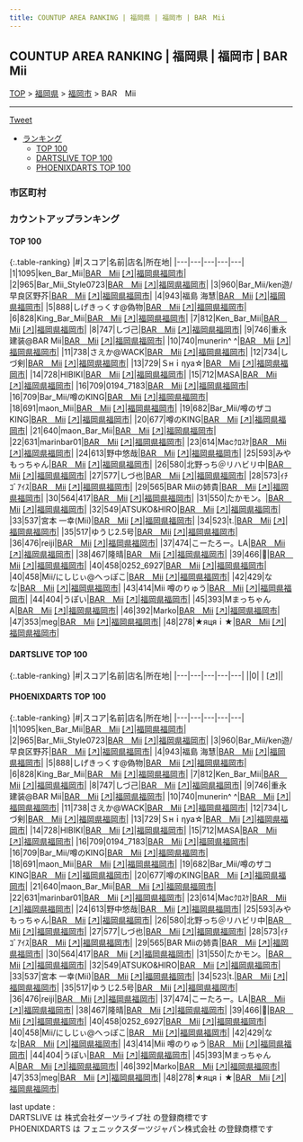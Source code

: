```yaml
---
title: COUNTUP AREA RANKING | 福岡県 | 福岡市 | BAR　Mii
---
```

## COUNTUP AREA RANKING | 福岡県 | 福岡市 | BAR　Mii

[TOP](/darts/rank/) > [福岡県](/darts/rank/福岡県/) > [福岡市](/darts/rank/福岡県/福岡市/) > BAR　Mii

___

<a href="https://twitter.com/share?ref_src=twsrc%5Etfw" data-text="COUNTUP AREA RANKING | 福岡県福岡市BAR　Mii" class="twitter-share-button" data-hashtags="DARTSLIVE,PHOENIXDARTS,darts,ダーツ" data-show-count="false">Tweet</a>

* [ランキング](#カウントアップランキング)
    * [TOP 100](#top-100)
    * [DARTSLIVE TOP 100](#dartslive-top-100)
    * [PHOENIXDARTS TOP 100](#phoenixdarts-top-100)

### 市区町村

<ul>

</ul>

### カウントアップランキング

#### TOP 100



{:.table-ranking}
|#|スコア|名前|店名|所在地|
|---|---|---|---|---|
|1|1095|<span class="rank-name-pd">ken_Bar_Mii</span>|<a href="/darts/rank/shops/89075.html">BAR　Mii</a> <a href="https://vs.phoenixdarts.com/jp/shop/shopDetailInfo/s_89075?s_seq=89075">[↗]</a>|<a href="/darts/rank/福岡県/福岡市">福岡県福岡市</a>|
|2|965|<span class="rank-name-pd">Bar_Mii_Style0723</span>|<a href="/darts/rank/shops/89075.html">BAR　Mii</a> <a href="https://vs.phoenixdarts.com/jp/shop/shopDetailInfo/s_89075?s_seq=89075">[↗]</a>|<a href="/darts/rank/福岡県/福岡市">福岡県福岡市</a>|
|3|960|<span class="rank-name-pd">Bar_Mii/ken遊/早良区野芥</span>|<a href="/darts/rank/shops/89075.html">BAR　Mii</a> <a href="https://vs.phoenixdarts.com/jp/shop/shopDetailInfo/s_89075?s_seq=89075">[↗]</a>|<a href="/darts/rank/福岡県/福岡市">福岡県福岡市</a>|
|4|943|<span class="rank-name-pd">福島 海慧</span>|<a href="/darts/rank/shops/89075.html">BAR　Mii</a> <a href="https://vs.phoenixdarts.com/jp/shop/shopDetailInfo/s_89075?s_seq=89075">[↗]</a>|<a href="/darts/rank/福岡県/福岡市">福岡県福岡市</a>|
|5|888|<span class="rank-name-pd">しげきっくす@偽物</span>|<a href="/darts/rank/shops/89075.html">BAR　Mii</a> <a href="https://vs.phoenixdarts.com/jp/shop/shopDetailInfo/s_89075?s_seq=89075">[↗]</a>|<a href="/darts/rank/福岡県/福岡市">福岡県福岡市</a>|
|6|828|<span class="rank-name-pd">King_Bar_Mii</span>|<a href="/darts/rank/shops/89075.html">BAR　Mii</a> <a href="https://vs.phoenixdarts.com/jp/shop/shopDetailInfo/s_89075?s_seq=89075">[↗]</a>|<a href="/darts/rank/福岡県/福岡市">福岡県福岡市</a>|
|7|812|<span class="rank-name-pd">Ken_Bar_Mii</span>|<a href="/darts/rank/shops/89075.html">BAR　Mii</a> <a href="https://vs.phoenixdarts.com/jp/shop/shopDetailInfo/s_89075?s_seq=89075">[↗]</a>|<a href="/darts/rank/福岡県/福岡市">福岡県福岡市</a>|
|8|747|<span class="rank-name-pd">しづ己</span>|<a href="/darts/rank/shops/89075.html">BAR　Mii</a> <a href="https://vs.phoenixdarts.com/jp/shop/shopDetailInfo/s_89075?s_seq=89075">[↗]</a>|<a href="/darts/rank/福岡県/福岡市">福岡県福岡市</a>|
|9|746|<span class="rank-name-pd">重永建装@BAR Mii</span>|<a href="/darts/rank/shops/89075.html">BAR　Mii</a> <a href="https://vs.phoenixdarts.com/jp/shop/shopDetailInfo/s_89075?s_seq=89075">[↗]</a>|<a href="/darts/rank/福岡県/福岡市">福岡県福岡市</a>|
|10|740|<span class="rank-name-pd">munerin^ ^</span>|<a href="/darts/rank/shops/89075.html">BAR　Mii</a> <a href="https://vs.phoenixdarts.com/jp/shop/shopDetailInfo/s_89075?s_seq=89075">[↗]</a>|<a href="/darts/rank/福岡県/福岡市">福岡県福岡市</a>|
|11|738|<span class="rank-name-pd">さえか@WACK</span>|<a href="/darts/rank/shops/89075.html">BAR　Mii</a> <a href="https://vs.phoenixdarts.com/jp/shop/shopDetailInfo/s_89075?s_seq=89075">[↗]</a>|<a href="/darts/rank/福岡県/福岡市">福岡県福岡市</a>|
|12|734|<span class="rank-name-pd">しづ剣</span>|<a href="/darts/rank/shops/89075.html">BAR　Mii</a> <a href="https://vs.phoenixdarts.com/jp/shop/shopDetailInfo/s_89075?s_seq=89075">[↗]</a>|<a href="/darts/rank/福岡県/福岡市">福岡県福岡市</a>|
|13|729|<span class="rank-name-pd">Ｓнｉηуа☆</span>|<a href="/darts/rank/shops/89075.html">BAR　Mii</a> <a href="https://vs.phoenixdarts.com/jp/shop/shopDetailInfo/s_89075?s_seq=89075">[↗]</a>|<a href="/darts/rank/福岡県/福岡市">福岡県福岡市</a>|
|14|728|<span class="rank-name-pd">HIBIKI</span>|<a href="/darts/rank/shops/89075.html">BAR　Mii</a> <a href="https://vs.phoenixdarts.com/jp/shop/shopDetailInfo/s_89075?s_seq=89075">[↗]</a>|<a href="/darts/rank/福岡県/福岡市">福岡県福岡市</a>|
|15|712|<span class="rank-name-pd">MASA</span>|<a href="/darts/rank/shops/89075.html">BAR　Mii</a> <a href="https://vs.phoenixdarts.com/jp/shop/shopDetailInfo/s_89075?s_seq=89075">[↗]</a>|<a href="/darts/rank/福岡県/福岡市">福岡県福岡市</a>|
|16|709|<span class="rank-name-pd">0194_7183</span>|<a href="/darts/rank/shops/89075.html">BAR　Mii</a> <a href="https://vs.phoenixdarts.com/jp/shop/shopDetailInfo/s_89075?s_seq=89075">[↗]</a>|<a href="/darts/rank/福岡県/福岡市">福岡県福岡市</a>|
|16|709|<span class="rank-name-pd">Bar_Mii/噂のKING</span>|<a href="/darts/rank/shops/89075.html">BAR　Mii</a> <a href="https://vs.phoenixdarts.com/jp/shop/shopDetailInfo/s_89075?s_seq=89075">[↗]</a>|<a href="/darts/rank/福岡県/福岡市">福岡県福岡市</a>|
|18|691|<span class="rank-name-pd">maon_Mii</span>|<a href="/darts/rank/shops/89075.html">BAR　Mii</a> <a href="https://vs.phoenixdarts.com/jp/shop/shopDetailInfo/s_89075?s_seq=89075">[↗]</a>|<a href="/darts/rank/福岡県/福岡市">福岡県福岡市</a>|
|19|682|<span class="rank-name-pd">Bar_Mii/噂のザコKING</span>|<a href="/darts/rank/shops/89075.html">BAR　Mii</a> <a href="https://vs.phoenixdarts.com/jp/shop/shopDetailInfo/s_89075?s_seq=89075">[↗]</a>|<a href="/darts/rank/福岡県/福岡市">福岡県福岡市</a>|
|20|677|<span class="rank-name-pd">噂のKING</span>|<a href="/darts/rank/shops/89075.html">BAR　Mii</a> <a href="https://vs.phoenixdarts.com/jp/shop/shopDetailInfo/s_89075?s_seq=89075">[↗]</a>|<a href="/darts/rank/福岡県/福岡市">福岡県福岡市</a>|
|21|640|<span class="rank-name-pd">maon_Bar_Mii</span>|<a href="/darts/rank/shops/89075.html">BAR　Mii</a> <a href="https://vs.phoenixdarts.com/jp/shop/shopDetailInfo/s_89075?s_seq=89075">[↗]</a>|<a href="/darts/rank/福岡県/福岡市">福岡県福岡市</a>|
|22|631|<span class="rank-name-pd">marinbar01</span>|<a href="/darts/rank/shops/89075.html">BAR　Mii</a> <a href="https://vs.phoenixdarts.com/jp/shop/shopDetailInfo/s_89075?s_seq=89075">[↗]</a>|<a href="/darts/rank/福岡県/福岡市">福岡県福岡市</a>|
|23|614|<span class="rank-name-pd">Macｸﾛｽｹ</span>|<a href="/darts/rank/shops/89075.html">BAR　Mii</a> <a href="https://vs.phoenixdarts.com/jp/shop/shopDetailInfo/s_89075?s_seq=89075">[↗]</a>|<a href="/darts/rank/福岡県/福岡市">福岡県福岡市</a>|
|24|613|<span class="rank-name-pd">野中悠哉</span>|<a href="/darts/rank/shops/89075.html">BAR　Mii</a> <a href="https://vs.phoenixdarts.com/jp/shop/shopDetailInfo/s_89075?s_seq=89075">[↗]</a>|<a href="/darts/rank/福岡県/福岡市">福岡県福岡市</a>|
|25|593|<span class="rank-name-pd">みやもっちゃん</span>|<a href="/darts/rank/shops/89075.html">BAR　Mii</a> <a href="https://vs.phoenixdarts.com/jp/shop/shopDetailInfo/s_89075?s_seq=89075">[↗]</a>|<a href="/darts/rank/福岡県/福岡市">福岡県福岡市</a>|
|26|580|<span class="rank-name-pd">北野っち＠リハビリ中</span>|<a href="/darts/rank/shops/89075.html">BAR　Mii</a> <a href="https://vs.phoenixdarts.com/jp/shop/shopDetailInfo/s_89075?s_seq=89075">[↗]</a>|<a href="/darts/rank/福岡県/福岡市">福岡県福岡市</a>|
|27|577|<span class="rank-name-pd">しづ也</span>|<a href="/darts/rank/shops/89075.html">BAR　Mii</a> <a href="https://vs.phoenixdarts.com/jp/shop/shopDetailInfo/s_89075?s_seq=89075">[↗]</a>|<a href="/darts/rank/福岡県/福岡市">福岡県福岡市</a>|
|28|573|<span class="rank-name-pd">ｲﾁｺﾞｱｲｽ</span>|<a href="/darts/rank/shops/89075.html">BAR　Mii</a> <a href="https://vs.phoenixdarts.com/jp/shop/shopDetailInfo/s_89075?s_seq=89075">[↗]</a>|<a href="/darts/rank/福岡県/福岡市">福岡県福岡市</a>|
|29|565|<span class="rank-name-pd">BAR Miiの姉貴</span>|<a href="/darts/rank/shops/89075.html">BAR　Mii</a> <a href="https://vs.phoenixdarts.com/jp/shop/shopDetailInfo/s_89075?s_seq=89075">[↗]</a>|<a href="/darts/rank/福岡県/福岡市">福岡県福岡市</a>|
|30|564|<span class="rank-name-pd">417</span>|<a href="/darts/rank/shops/89075.html">BAR　Mii</a> <a href="https://vs.phoenixdarts.com/jp/shop/shopDetailInfo/s_89075?s_seq=89075">[↗]</a>|<a href="/darts/rank/福岡県/福岡市">福岡県福岡市</a>|
|31|550|<span class="rank-name-pd">たかモン。</span>|<a href="/darts/rank/shops/89075.html">BAR　Mii</a> <a href="https://vs.phoenixdarts.com/jp/shop/shopDetailInfo/s_89075?s_seq=89075">[↗]</a>|<a href="/darts/rank/福岡県/福岡市">福岡県福岡市</a>|
|32|549|<span class="rank-name-pd">ATSUKO&amp;HIRO</span>|<a href="/darts/rank/shops/89075.html">BAR　Mii</a> <a href="https://vs.phoenixdarts.com/jp/shop/shopDetailInfo/s_89075?s_seq=89075">[↗]</a>|<a href="/darts/rank/福岡県/福岡市">福岡県福岡市</a>|
|33|537|<span class="rank-name-pd">宮本 一幸(Mii)</span>|<a href="/darts/rank/shops/89075.html">BAR　Mii</a> <a href="https://vs.phoenixdarts.com/jp/shop/shopDetailInfo/s_89075?s_seq=89075">[↗]</a>|<a href="/darts/rank/福岡県/福岡市">福岡県福岡市</a>|
|34|523|<span class="rank-name-pd">t.</span>|<a href="/darts/rank/shops/89075.html">BAR　Mii</a> <a href="https://vs.phoenixdarts.com/jp/shop/shopDetailInfo/s_89075?s_seq=89075">[↗]</a>|<a href="/darts/rank/福岡県/福岡市">福岡県福岡市</a>|
|35|517|<span class="rank-name-pd">ゆうじ2.5号</span>|<a href="/darts/rank/shops/89075.html">BAR　Mii</a> <a href="https://vs.phoenixdarts.com/jp/shop/shopDetailInfo/s_89075?s_seq=89075">[↗]</a>|<a href="/darts/rank/福岡県/福岡市">福岡県福岡市</a>|
|36|476|<span class="rank-name-pd">reiji</span>|<a href="/darts/rank/shops/89075.html">BAR　Mii</a> <a href="https://vs.phoenixdarts.com/jp/shop/shopDetailInfo/s_89075?s_seq=89075">[↗]</a>|<a href="/darts/rank/福岡県/福岡市">福岡県福岡市</a>|
|37|474|<span class="rank-name-pd">こーたろー。LA</span>|<a href="/darts/rank/shops/89075.html">BAR　Mii</a> <a href="https://vs.phoenixdarts.com/jp/shop/shopDetailInfo/s_89075?s_seq=89075">[↗]</a>|<a href="/darts/rank/福岡県/福岡市">福岡県福岡市</a>|
|38|467|<span class="rank-name-pd">隆晴</span>|<a href="/darts/rank/shops/89075.html">BAR　Mii</a> <a href="https://vs.phoenixdarts.com/jp/shop/shopDetailInfo/s_89075?s_seq=89075">[↗]</a>|<a href="/darts/rank/福岡県/福岡市">福岡県福岡市</a>|
|39|466|<span class="rank-name-pd">🫧</span>|<a href="/darts/rank/shops/89075.html">BAR　Mii</a> <a href="https://vs.phoenixdarts.com/jp/shop/shopDetailInfo/s_89075?s_seq=89075">[↗]</a>|<a href="/darts/rank/福岡県/福岡市">福岡県福岡市</a>|
|40|458|<span class="rank-name-pd">0252_6927</span>|<a href="/darts/rank/shops/89075.html">BAR　Mii</a> <a href="https://vs.phoenixdarts.com/jp/shop/shopDetailInfo/s_89075?s_seq=89075">[↗]</a>|<a href="/darts/rank/福岡県/福岡市">福岡県福岡市</a>|
|40|458|<span class="rank-name-pd">Mii/にしじぃ@へっぽこ</span>|<a href="/darts/rank/shops/89075.html">BAR　Mii</a> <a href="https://vs.phoenixdarts.com/jp/shop/shopDetailInfo/s_89075?s_seq=89075">[↗]</a>|<a href="/darts/rank/福岡県/福岡市">福岡県福岡市</a>|
|42|429|<span class="rank-name-pd">なな</span>|<a href="/darts/rank/shops/89075.html">BAR　Mii</a> <a href="https://vs.phoenixdarts.com/jp/shop/shopDetailInfo/s_89075?s_seq=89075">[↗]</a>|<a href="/darts/rank/福岡県/福岡市">福岡県福岡市</a>|
|43|414|<span class="rank-name-pd">Mii 噂のりゅう</span>|<a href="/darts/rank/shops/89075.html">BAR　Mii</a> <a href="https://vs.phoenixdarts.com/jp/shop/shopDetailInfo/s_89075?s_seq=89075">[↗]</a>|<a href="/darts/rank/福岡県/福岡市">福岡県福岡市</a>|
|44|404|<span class="rank-name-pd">うぽい</span>|<a href="/darts/rank/shops/89075.html">BAR　Mii</a> <a href="https://vs.phoenixdarts.com/jp/shop/shopDetailInfo/s_89075?s_seq=89075">[↗]</a>|<a href="/darts/rank/福岡県/福岡市">福岡県福岡市</a>|
|45|393|<span class="rank-name-pd">MまっちゃんA</span>|<a href="/darts/rank/shops/89075.html">BAR　Mii</a> <a href="https://vs.phoenixdarts.com/jp/shop/shopDetailInfo/s_89075?s_seq=89075">[↗]</a>|<a href="/darts/rank/福岡県/福岡市">福岡県福岡市</a>|
|46|392|<span class="rank-name-pd">Marko</span>|<a href="/darts/rank/shops/89075.html">BAR　Mii</a> <a href="https://vs.phoenixdarts.com/jp/shop/shopDetailInfo/s_89075?s_seq=89075">[↗]</a>|<a href="/darts/rank/福岡県/福岡市">福岡県福岡市</a>|
|47|353|<span class="rank-name-pd">meg</span>|<a href="/darts/rank/shops/89075.html">BAR　Mii</a> <a href="https://vs.phoenixdarts.com/jp/shop/shopDetailInfo/s_89075?s_seq=89075">[↗]</a>|<a href="/darts/rank/福岡県/福岡市">福岡県福岡市</a>|
|48|278|<span class="rank-name-pd">★яцяｉ★</span>|<a href="/darts/rank/shops/89075.html">BAR　Mii</a> <a href="https://vs.phoenixdarts.com/jp/shop/shopDetailInfo/s_89075?s_seq=89075">[↗]</a>|<a href="/darts/rank/福岡県/福岡市">福岡県福岡市</a>|


#### DARTSLIVE TOP 100



{:.table-ranking}
|#|スコア|名前|店名|所在地|
|---|---|---|---|---|
||0|<span class="rank-name-dl"> </span>|<a href="/darts/rank/shops/.html"></a> <a href="">[↗]</a>|<a href="/darts/rank//"></a>|


#### PHOENIXDARTS TOP 100



{:.table-ranking}
|#|スコア|名前|店名|所在地|
|---|---|---|---|---|
|1|1095|<span class="rank-name-pd">ken_Bar_Mii</span>|<a href="/darts/rank/shops/89075.html">BAR　Mii</a> <a href="https://vs.phoenixdarts.com/jp/shop/shopDetailInfo/s_89075?s_seq=89075">[↗]</a>|<a href="/darts/rank/福岡県/福岡市">福岡県福岡市</a>|
|2|965|<span class="rank-name-pd">Bar_Mii_Style0723</span>|<a href="/darts/rank/shops/89075.html">BAR　Mii</a> <a href="https://vs.phoenixdarts.com/jp/shop/shopDetailInfo/s_89075?s_seq=89075">[↗]</a>|<a href="/darts/rank/福岡県/福岡市">福岡県福岡市</a>|
|3|960|<span class="rank-name-pd">Bar_Mii/ken遊/早良区野芥</span>|<a href="/darts/rank/shops/89075.html">BAR　Mii</a> <a href="https://vs.phoenixdarts.com/jp/shop/shopDetailInfo/s_89075?s_seq=89075">[↗]</a>|<a href="/darts/rank/福岡県/福岡市">福岡県福岡市</a>|
|4|943|<span class="rank-name-pd">福島 海慧</span>|<a href="/darts/rank/shops/89075.html">BAR　Mii</a> <a href="https://vs.phoenixdarts.com/jp/shop/shopDetailInfo/s_89075?s_seq=89075">[↗]</a>|<a href="/darts/rank/福岡県/福岡市">福岡県福岡市</a>|
|5|888|<span class="rank-name-pd">しげきっくす@偽物</span>|<a href="/darts/rank/shops/89075.html">BAR　Mii</a> <a href="https://vs.phoenixdarts.com/jp/shop/shopDetailInfo/s_89075?s_seq=89075">[↗]</a>|<a href="/darts/rank/福岡県/福岡市">福岡県福岡市</a>|
|6|828|<span class="rank-name-pd">King_Bar_Mii</span>|<a href="/darts/rank/shops/89075.html">BAR　Mii</a> <a href="https://vs.phoenixdarts.com/jp/shop/shopDetailInfo/s_89075?s_seq=89075">[↗]</a>|<a href="/darts/rank/福岡県/福岡市">福岡県福岡市</a>|
|7|812|<span class="rank-name-pd">Ken_Bar_Mii</span>|<a href="/darts/rank/shops/89075.html">BAR　Mii</a> <a href="https://vs.phoenixdarts.com/jp/shop/shopDetailInfo/s_89075?s_seq=89075">[↗]</a>|<a href="/darts/rank/福岡県/福岡市">福岡県福岡市</a>|
|8|747|<span class="rank-name-pd">しづ己</span>|<a href="/darts/rank/shops/89075.html">BAR　Mii</a> <a href="https://vs.phoenixdarts.com/jp/shop/shopDetailInfo/s_89075?s_seq=89075">[↗]</a>|<a href="/darts/rank/福岡県/福岡市">福岡県福岡市</a>|
|9|746|<span class="rank-name-pd">重永建装@BAR Mii</span>|<a href="/darts/rank/shops/89075.html">BAR　Mii</a> <a href="https://vs.phoenixdarts.com/jp/shop/shopDetailInfo/s_89075?s_seq=89075">[↗]</a>|<a href="/darts/rank/福岡県/福岡市">福岡県福岡市</a>|
|10|740|<span class="rank-name-pd">munerin^ ^</span>|<a href="/darts/rank/shops/89075.html">BAR　Mii</a> <a href="https://vs.phoenixdarts.com/jp/shop/shopDetailInfo/s_89075?s_seq=89075">[↗]</a>|<a href="/darts/rank/福岡県/福岡市">福岡県福岡市</a>|
|11|738|<span class="rank-name-pd">さえか@WACK</span>|<a href="/darts/rank/shops/89075.html">BAR　Mii</a> <a href="https://vs.phoenixdarts.com/jp/shop/shopDetailInfo/s_89075?s_seq=89075">[↗]</a>|<a href="/darts/rank/福岡県/福岡市">福岡県福岡市</a>|
|12|734|<span class="rank-name-pd">しづ剣</span>|<a href="/darts/rank/shops/89075.html">BAR　Mii</a> <a href="https://vs.phoenixdarts.com/jp/shop/shopDetailInfo/s_89075?s_seq=89075">[↗]</a>|<a href="/darts/rank/福岡県/福岡市">福岡県福岡市</a>|
|13|729|<span class="rank-name-pd">Ｓнｉηуа☆</span>|<a href="/darts/rank/shops/89075.html">BAR　Mii</a> <a href="https://vs.phoenixdarts.com/jp/shop/shopDetailInfo/s_89075?s_seq=89075">[↗]</a>|<a href="/darts/rank/福岡県/福岡市">福岡県福岡市</a>|
|14|728|<span class="rank-name-pd">HIBIKI</span>|<a href="/darts/rank/shops/89075.html">BAR　Mii</a> <a href="https://vs.phoenixdarts.com/jp/shop/shopDetailInfo/s_89075?s_seq=89075">[↗]</a>|<a href="/darts/rank/福岡県/福岡市">福岡県福岡市</a>|
|15|712|<span class="rank-name-pd">MASA</span>|<a href="/darts/rank/shops/89075.html">BAR　Mii</a> <a href="https://vs.phoenixdarts.com/jp/shop/shopDetailInfo/s_89075?s_seq=89075">[↗]</a>|<a href="/darts/rank/福岡県/福岡市">福岡県福岡市</a>|
|16|709|<span class="rank-name-pd">0194_7183</span>|<a href="/darts/rank/shops/89075.html">BAR　Mii</a> <a href="https://vs.phoenixdarts.com/jp/shop/shopDetailInfo/s_89075?s_seq=89075">[↗]</a>|<a href="/darts/rank/福岡県/福岡市">福岡県福岡市</a>|
|16|709|<span class="rank-name-pd">Bar_Mii/噂のKING</span>|<a href="/darts/rank/shops/89075.html">BAR　Mii</a> <a href="https://vs.phoenixdarts.com/jp/shop/shopDetailInfo/s_89075?s_seq=89075">[↗]</a>|<a href="/darts/rank/福岡県/福岡市">福岡県福岡市</a>|
|18|691|<span class="rank-name-pd">maon_Mii</span>|<a href="/darts/rank/shops/89075.html">BAR　Mii</a> <a href="https://vs.phoenixdarts.com/jp/shop/shopDetailInfo/s_89075?s_seq=89075">[↗]</a>|<a href="/darts/rank/福岡県/福岡市">福岡県福岡市</a>|
|19|682|<span class="rank-name-pd">Bar_Mii/噂のザコKING</span>|<a href="/darts/rank/shops/89075.html">BAR　Mii</a> <a href="https://vs.phoenixdarts.com/jp/shop/shopDetailInfo/s_89075?s_seq=89075">[↗]</a>|<a href="/darts/rank/福岡県/福岡市">福岡県福岡市</a>|
|20|677|<span class="rank-name-pd">噂のKING</span>|<a href="/darts/rank/shops/89075.html">BAR　Mii</a> <a href="https://vs.phoenixdarts.com/jp/shop/shopDetailInfo/s_89075?s_seq=89075">[↗]</a>|<a href="/darts/rank/福岡県/福岡市">福岡県福岡市</a>|
|21|640|<span class="rank-name-pd">maon_Bar_Mii</span>|<a href="/darts/rank/shops/89075.html">BAR　Mii</a> <a href="https://vs.phoenixdarts.com/jp/shop/shopDetailInfo/s_89075?s_seq=89075">[↗]</a>|<a href="/darts/rank/福岡県/福岡市">福岡県福岡市</a>|
|22|631|<span class="rank-name-pd">marinbar01</span>|<a href="/darts/rank/shops/89075.html">BAR　Mii</a> <a href="https://vs.phoenixdarts.com/jp/shop/shopDetailInfo/s_89075?s_seq=89075">[↗]</a>|<a href="/darts/rank/福岡県/福岡市">福岡県福岡市</a>|
|23|614|<span class="rank-name-pd">Macｸﾛｽｹ</span>|<a href="/darts/rank/shops/89075.html">BAR　Mii</a> <a href="https://vs.phoenixdarts.com/jp/shop/shopDetailInfo/s_89075?s_seq=89075">[↗]</a>|<a href="/darts/rank/福岡県/福岡市">福岡県福岡市</a>|
|24|613|<span class="rank-name-pd">野中悠哉</span>|<a href="/darts/rank/shops/89075.html">BAR　Mii</a> <a href="https://vs.phoenixdarts.com/jp/shop/shopDetailInfo/s_89075?s_seq=89075">[↗]</a>|<a href="/darts/rank/福岡県/福岡市">福岡県福岡市</a>|
|25|593|<span class="rank-name-pd">みやもっちゃん</span>|<a href="/darts/rank/shops/89075.html">BAR　Mii</a> <a href="https://vs.phoenixdarts.com/jp/shop/shopDetailInfo/s_89075?s_seq=89075">[↗]</a>|<a href="/darts/rank/福岡県/福岡市">福岡県福岡市</a>|
|26|580|<span class="rank-name-pd">北野っち＠リハビリ中</span>|<a href="/darts/rank/shops/89075.html">BAR　Mii</a> <a href="https://vs.phoenixdarts.com/jp/shop/shopDetailInfo/s_89075?s_seq=89075">[↗]</a>|<a href="/darts/rank/福岡県/福岡市">福岡県福岡市</a>|
|27|577|<span class="rank-name-pd">しづ也</span>|<a href="/darts/rank/shops/89075.html">BAR　Mii</a> <a href="https://vs.phoenixdarts.com/jp/shop/shopDetailInfo/s_89075?s_seq=89075">[↗]</a>|<a href="/darts/rank/福岡県/福岡市">福岡県福岡市</a>|
|28|573|<span class="rank-name-pd">ｲﾁｺﾞｱｲｽ</span>|<a href="/darts/rank/shops/89075.html">BAR　Mii</a> <a href="https://vs.phoenixdarts.com/jp/shop/shopDetailInfo/s_89075?s_seq=89075">[↗]</a>|<a href="/darts/rank/福岡県/福岡市">福岡県福岡市</a>|
|29|565|<span class="rank-name-pd">BAR Miiの姉貴</span>|<a href="/darts/rank/shops/89075.html">BAR　Mii</a> <a href="https://vs.phoenixdarts.com/jp/shop/shopDetailInfo/s_89075?s_seq=89075">[↗]</a>|<a href="/darts/rank/福岡県/福岡市">福岡県福岡市</a>|
|30|564|<span class="rank-name-pd">417</span>|<a href="/darts/rank/shops/89075.html">BAR　Mii</a> <a href="https://vs.phoenixdarts.com/jp/shop/shopDetailInfo/s_89075?s_seq=89075">[↗]</a>|<a href="/darts/rank/福岡県/福岡市">福岡県福岡市</a>|
|31|550|<span class="rank-name-pd">たかモン。</span>|<a href="/darts/rank/shops/89075.html">BAR　Mii</a> <a href="https://vs.phoenixdarts.com/jp/shop/shopDetailInfo/s_89075?s_seq=89075">[↗]</a>|<a href="/darts/rank/福岡県/福岡市">福岡県福岡市</a>|
|32|549|<span class="rank-name-pd">ATSUKO&amp;HIRO</span>|<a href="/darts/rank/shops/89075.html">BAR　Mii</a> <a href="https://vs.phoenixdarts.com/jp/shop/shopDetailInfo/s_89075?s_seq=89075">[↗]</a>|<a href="/darts/rank/福岡県/福岡市">福岡県福岡市</a>|
|33|537|<span class="rank-name-pd">宮本 一幸(Mii)</span>|<a href="/darts/rank/shops/89075.html">BAR　Mii</a> <a href="https://vs.phoenixdarts.com/jp/shop/shopDetailInfo/s_89075?s_seq=89075">[↗]</a>|<a href="/darts/rank/福岡県/福岡市">福岡県福岡市</a>|
|34|523|<span class="rank-name-pd">t.</span>|<a href="/darts/rank/shops/89075.html">BAR　Mii</a> <a href="https://vs.phoenixdarts.com/jp/shop/shopDetailInfo/s_89075?s_seq=89075">[↗]</a>|<a href="/darts/rank/福岡県/福岡市">福岡県福岡市</a>|
|35|517|<span class="rank-name-pd">ゆうじ2.5号</span>|<a href="/darts/rank/shops/89075.html">BAR　Mii</a> <a href="https://vs.phoenixdarts.com/jp/shop/shopDetailInfo/s_89075?s_seq=89075">[↗]</a>|<a href="/darts/rank/福岡県/福岡市">福岡県福岡市</a>|
|36|476|<span class="rank-name-pd">reiji</span>|<a href="/darts/rank/shops/89075.html">BAR　Mii</a> <a href="https://vs.phoenixdarts.com/jp/shop/shopDetailInfo/s_89075?s_seq=89075">[↗]</a>|<a href="/darts/rank/福岡県/福岡市">福岡県福岡市</a>|
|37|474|<span class="rank-name-pd">こーたろー。LA</span>|<a href="/darts/rank/shops/89075.html">BAR　Mii</a> <a href="https://vs.phoenixdarts.com/jp/shop/shopDetailInfo/s_89075?s_seq=89075">[↗]</a>|<a href="/darts/rank/福岡県/福岡市">福岡県福岡市</a>|
|38|467|<span class="rank-name-pd">隆晴</span>|<a href="/darts/rank/shops/89075.html">BAR　Mii</a> <a href="https://vs.phoenixdarts.com/jp/shop/shopDetailInfo/s_89075?s_seq=89075">[↗]</a>|<a href="/darts/rank/福岡県/福岡市">福岡県福岡市</a>|
|39|466|<span class="rank-name-pd">🫧</span>|<a href="/darts/rank/shops/89075.html">BAR　Mii</a> <a href="https://vs.phoenixdarts.com/jp/shop/shopDetailInfo/s_89075?s_seq=89075">[↗]</a>|<a href="/darts/rank/福岡県/福岡市">福岡県福岡市</a>|
|40|458|<span class="rank-name-pd">0252_6927</span>|<a href="/darts/rank/shops/89075.html">BAR　Mii</a> <a href="https://vs.phoenixdarts.com/jp/shop/shopDetailInfo/s_89075?s_seq=89075">[↗]</a>|<a href="/darts/rank/福岡県/福岡市">福岡県福岡市</a>|
|40|458|<span class="rank-name-pd">Mii/にしじぃ@へっぽこ</span>|<a href="/darts/rank/shops/89075.html">BAR　Mii</a> <a href="https://vs.phoenixdarts.com/jp/shop/shopDetailInfo/s_89075?s_seq=89075">[↗]</a>|<a href="/darts/rank/福岡県/福岡市">福岡県福岡市</a>|
|42|429|<span class="rank-name-pd">なな</span>|<a href="/darts/rank/shops/89075.html">BAR　Mii</a> <a href="https://vs.phoenixdarts.com/jp/shop/shopDetailInfo/s_89075?s_seq=89075">[↗]</a>|<a href="/darts/rank/福岡県/福岡市">福岡県福岡市</a>|
|43|414|<span class="rank-name-pd">Mii 噂のりゅう</span>|<a href="/darts/rank/shops/89075.html">BAR　Mii</a> <a href="https://vs.phoenixdarts.com/jp/shop/shopDetailInfo/s_89075?s_seq=89075">[↗]</a>|<a href="/darts/rank/福岡県/福岡市">福岡県福岡市</a>|
|44|404|<span class="rank-name-pd">うぽい</span>|<a href="/darts/rank/shops/89075.html">BAR　Mii</a> <a href="https://vs.phoenixdarts.com/jp/shop/shopDetailInfo/s_89075?s_seq=89075">[↗]</a>|<a href="/darts/rank/福岡県/福岡市">福岡県福岡市</a>|
|45|393|<span class="rank-name-pd">MまっちゃんA</span>|<a href="/darts/rank/shops/89075.html">BAR　Mii</a> <a href="https://vs.phoenixdarts.com/jp/shop/shopDetailInfo/s_89075?s_seq=89075">[↗]</a>|<a href="/darts/rank/福岡県/福岡市">福岡県福岡市</a>|
|46|392|<span class="rank-name-pd">Marko</span>|<a href="/darts/rank/shops/89075.html">BAR　Mii</a> <a href="https://vs.phoenixdarts.com/jp/shop/shopDetailInfo/s_89075?s_seq=89075">[↗]</a>|<a href="/darts/rank/福岡県/福岡市">福岡県福岡市</a>|
|47|353|<span class="rank-name-pd">meg</span>|<a href="/darts/rank/shops/89075.html">BAR　Mii</a> <a href="https://vs.phoenixdarts.com/jp/shop/shopDetailInfo/s_89075?s_seq=89075">[↗]</a>|<a href="/darts/rank/福岡県/福岡市">福岡県福岡市</a>|
|48|278|<span class="rank-name-pd">★яцяｉ★</span>|<a href="/darts/rank/shops/89075.html">BAR　Mii</a> <a href="https://vs.phoenixdarts.com/jp/shop/shopDetailInfo/s_89075?s_seq=89075">[↗]</a>|<a href="/darts/rank/福岡県/福岡市">福岡県福岡市</a>|


<div class="footer border-top border-gray-light mt-5 pt-3 text-right text-gray">
    last update : <span style="font-weight: italic" id="foot_last_modified"></span><br />
    DARTSLIVE は 株式会社ダーツライブ社 の登録商標です<br />
    PHOENIXDARTS は フェニックスダーツジャパン株式会社 の登録商標です<br />
</div>

<script src="https://cdnjs.cloudflare.com/ajax/libs/jquery.tablesorter/2.31.3/js/jquery.tablesorter.min.js" integrity="sha512-qzgd5cYSZcosqpzpn7zF2ZId8f/8CHmFKZ8j7mU4OUXTNRd5g+ZHBPsgKEwoqxCtdQvExE5LprwwPAgoicguNg==" crossorigin="anonymous" referrerpolicy="no-referrer"></script>
<link rel="stylesheet" href="https://cdnjs.cloudflare.com/ajax/libs/jquery.tablesorter/2.31.3/css/theme.default.min.css" integrity="sha512-wghhOJkjQX0Lh3NSWvNKeZ0ZpNn+SPVXX1Qyc9OCaogADktxrBiBdKGDoqVUOyhStvMBmJQ8ZdMHiR3wuEq8+w==" crossorigin="anonymous" referrerpolicy="no-referrer" />
<script>
$(function() {
    $(".table-ranking").tablesorter({sortList:[[0, 0]]});
    $("#foot_last_modified").text(formatDate(new Date(document.lastModified), 'yyyy-MM-dd HH:mm:ss'));
});
</script>

<script async src="https://platform.twitter.com/widgets.js" charset="utf-8"></script>